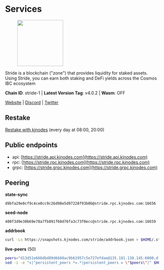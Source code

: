 # Services

<figure><img src="https://raw.githubusercontent.com/kj89/testnet_manuals/main/pingpub/logos/stride.png" width="150" alt=""><figcaption></figcaption></figure>

Stride is a blockchain ("zone") that provides liquidity for staked assets.  Using Stride, you can earn both staking and DeFi yields across the Cosmos IBC ecosystem

**Chain ID**: stride-1 | **Latest Version Tag**: v4.0.2 | **Wasm**: OFF

[Website](https://stride.zone) | [Discord](https://discord.gg/mzQZ8dAE7u) | [Twitter](https://twitter.com/stride_zone)

## Restake

[Restake with kjnodes](https://restake.app/stride/stridevaloper1j8gkhtllnp252l6g6zwzea30e7pvzqttr9768n) (every day at 08:00, 20:00)
## Public endpoints

* api: [https://stride.api.kjnodes.com](https://stride.api.kjnodes.com)
* rpc: [https://stride.rpc.kjnodes.com](https://stride.rpc.kjnodes.com)
* grpc: [https://stride.grpc.kjnodes.com](https://stride.grpc.kjnodes.com)

## Peering

**state-sync**

```text
d9bfa29e0cf9c4ce0cc9c26d98e5d97228f93b0b@stride.rpc.kjnodes.com:16656
```

**seed-node**

```text
400f3d9e30b69e78a7fb891f60d76fa3c73f0ecc@stride.rpc.kjnodes.com:16659
```

**addrbook**
```bash
curl -Ls https://snapshots.kjnodes.com/stride/addrbook.json > $HOME/.stride/config/addrbook.json
```

**live-peers** (50)
```bash
peers="d13d51e660dbd89d6660ac9b61957c5e727efdae@135.181.130.145:6000,df3f533e6b9776c11f08da804edcb810cbdd2080@65.108.234.23:12256,a7d96dc929824613315dcc1c90fee119f28cc51f@164.152.160.155:26656,d77e7918b9f9e21ee60a8e03075ca3e5f7353912@162.55.4.253:26656,20f56a68a04eedc764b7e1b87b7032a50b9d4fe9@51.81.155.97:10456,5383a21cf2d5e513aea2c3e430133f31aa2e5d00@138.201.32.103:26656,d36ac7580cc8907a00b0add8c3b047caea6df4ed@107.155.67.202:26636,d2247f7b919f0781c90ee61958d7044665a22d38@169.155.44.213:26656,93d7b9da65d31e052027abf20fab35ff31d3d826@195.20.240.90:26656,950da031d9536b9fbd0e9f0c70d65740d11d0111@192.118.76.199:26626,ebc272824924ea1a27ea3183dd0b9ba713494f83@185.16.39.158:26886,dedfec7d7356da68baaaa7841b66b5fcc594767e@65.109.37.154:2000,8c51c345c22a38ef5af2f23153e96be296be5671@65.108.137.38:26656,28db7a664e95241930c5680ad2e1480bed3fb99f@198.244.178.213:26656,463b1dc6903455575079572fb23407be586f2a4b@185.16.39.37:26656,be0522cbc5ea30f14355ff6d05ed4b9cf47d7dda@188.172.228.162:26656,a757fc9ea95a7f643d392ec9fdaa31cbf06e76d9@195.3.221.21:12256,ea6a7b2f366bc343f0670f1673fd86001dd08eb0@65.108.122.246:26636,261e8dfcf7fddb5b62c48eea3b7fdd11335ae21f@185.119.118.117:2000,5093547fdf0430143ac66b4ee55d80e6542a6c10@217.174.247.163:26656,4d17c6e85a1e6282efee950ff3dfe85b4b043f0f@148.251.51.144:26656,4e1c2471efb89239fb04a4b75f9f87177fd91d00@95.217.151.243:26656,6856de6f0c70a850db2b58deb43d568fced4a524@35.208.90.201:26656,b6bbf3fce8563bf55cee37776d1cfc3e6692c7e6@167.235.1.101:26656,703714c82c94fc1c74b6ee0d1fc3417b932be5f3@169.155.168.102:26656,8ade90b45b991088c92e8583e8bc93589d6cd81e@84.244.95.247:26656,1387946c04bceb472113f657f55f670f71709230@65.108.4.188:12256,777274fb08ed48a4e027664e2576a8460272e43c@15.235.115.153:26656,8fff37214fb0ef622f1c09dccb22d6321e004c3e@109.123.242.163:50056,18704d8ffb35d412adb3fb8eea62c894cf175e75@86.48.26.130:26656,061dcf3318978ac0448e848507c0b51bfa706b6d@35.226.95.79:26656,d056dcd5ac8dddb23e2962a5ade6ee51f9bfd785@162.19.89.8:10456,1ec2a654e00e22279ee50f13f074f2bce7218681@15.235.114.194:10156,8d7d0f32d53467c4d5e8871faf4ec58ea970fed2@157.90.179.182:26456,a206a5ff59132c3f771735dec337432e6cfb2f7c@15.235.53.45:2062,d9bfa29e0cf9c4ce0cc9c26d98e5d97228f93b0b@65.109.88.38:16656,7ec6917a0519decec00a9a29f599c4d90ebf3b86@65.21.136.170:51656,a7b4cf6f65138ba61518c2c45402da32dc8e28b7@88.99.164.158:21016,233e06cfa51d53e186afe032e848f5c9f5cd4a01@83.171.248.3:26656,bffe92095850b08f905f6fde1d4282b4a619a690@5.161.97.148:26656,d95477fd745d8a5e4b3d9052149d28a5dc447a88@35.206.158.54:26656,04b797b5a56fb939a97a3c7d9c3230d09b85e8d7@93.189.30.118:26656,9ee75491e354965d8bfd8434aa093f8613bc1dce@65.108.238.103:12256,63722a9aed0225d7a5f6a49d1c53b5c979137b13@73.129.182.254:26656,f5e00226bf8a3854ba06e9b2f2e9b9ac0ecc8414@146.59.52.39:24095,157000d06040f2a7b981c6f062da0c9da0e6e6af@194.163.163.0:26656,a3f95b0b15c31a68a7535f6068c4e14b95e90dcf@65.109.92.240:21016,2c1f55e905c7425f995947e2d600ca5ac863b8c1@15.235.53.91:13456,14bb8a2bf7bb447b1b4df9a96bac9476ccaf85f8@52.76.97.57:26656,86bd5cb6e762f673f1706e5889e039d5406b4b90@141.95.72.63:10456"
sed -i -e "s|^persistent_peers *=.*|persistent_peers = \"$peers\"|" $HOME/.stride/config/config.toml
```
